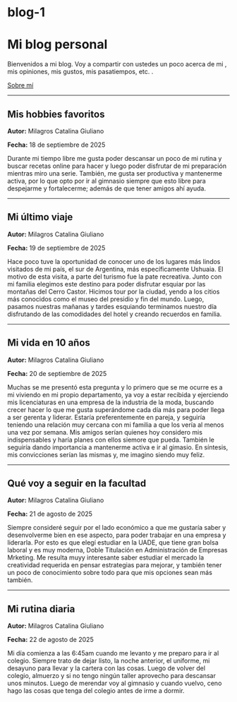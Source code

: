 # blog-1
<!DOCTYPE html>
<html lang="es">
<head>
  <meta charset="UTF-8">
  <title>Mi blog personal</title>
</head>
<body>
  <h1>Mi blog personal</h1>
  <p>Bienvenidos a mi blog. Voy a compartir con ustedes un poco acerca de mi , mis opiniones, mis gustos, mis pasatiempos, etc.  .</p>
  <a href="aboutme.html">Sobre mí</a> 
  
  <hr>
  
  <!-- Publicación 1 -->
  <h2>Mis hobbies favoritos</h2>
  <p><strong>Autor:</strong> Milagros Catalina Giuliano</p>
  <p><strong>Fecha:</strong> 18 de septiembre de 2025</p>
  <p>Durante mi tiempo libre me gusta poder descansar un poco de mi rutina y buscar recetas online para hacer y luego poder disfrutar de mi preparación mientras miro una serie. También, me gusta ser productiva y mantenerme activa, por lo que opto por ir al gimnasio siempre que esto libre para despejarme y fortalecerme; además de que tener amigos ahí ayuda.</p>

  <hr>
  <!-- Publicación 2 -->
  <h2>Mi último viaje</h2>
  <p><strong>Autor:</strong> Milagros Catalina Giuliano</p>
  <p><strong>Fecha:</strong> 19 de septiembre de 2025</p>
  <p>Hace poco tuve la oportunidad de conocer uno de los lugares más lindos visitados de mi país, el sur de Argentina, más específicamente Ushuaia. El motivo de esta visita, a parte del turismo fue la pate recreativa. Junto con mi familia elegimos este destino para poder disfrutar esquiar por las montañas del Cerro Castor. Hicimos tour por la ciudad, yendo a los citios más conocidos como el museo del presidio y fin del mundo. Luego, pasamos nuestras mañanas y tardes esquiando  terminamos nuestro día disfrutando de las comodidades del hotel y creando recuerdos en familia.</p>

  <hr>
  <!-- Publicación 3 -->
  <h2>Mi vida en 10 años</h2>
  <p><strong>Autor:</strong> Milagros Catalina Giuliano</p>
  <p><strong>Fecha:</strong> 20 de septiembre de 2025</p>
  <p>Muchas se me presentó esta pregunta y lo primero que se me ocurre es a mi viviendo en mi propio departamento, ya voy a estar recibida y ejerciendo mis licenciaturas en una empresa de la industria de la moda, buscando crecer  hacer lo que me gusta superándome cada día más para poder llega a ser gerenta y liderar. Estaría preferentemente en pareja, y seguiría teniendo una relación muy cercana con mi familia a que los vería al menos una vez por semana. Mis amigos serían quienes hoy considero mis indispensables y haría planes con ellos siemore que pueda. También le seguiría dando importancia a mantenerme activa e ir al gimasio. En síntesis, mis convicciones serían las mismas y, me imagino siendo muy feliz.</p>

  <hr>

  <!-- Publicación 4 -->
  <h2>Qué voy a seguir en la facultad</h2>
  <p><strong>Autor:</strong> Milagros Catalina Giuliano</p>
  <p><strong>Fecha:</strong> 21 de agosto de 2025</p>
  <p>Siempre consideré seguir por el lado económico a que me gustaría saber y desenvolverme bien en ese aspecto, para poder trabajar en una empresa y liderarla. Por esto es que elegí estudiar en la UADE, que tiene gran bolsa laboral y es muy moderna, Doble Titulación en Administración de Empresas  Mrketing. Me resulta muyy interesante saber estudiar el mercado  la creatividad requerida en pensar estrategias para mejorar, y también tener un poco de conocimiento sobre todo para que mis opciones sean más también.</p>

  <hr>

  <!-- Publicación 5 -->
  <h2>Mi rutina diaria</h2>
  <p><strong>Autor:</strong> Milagros Catalina Giuliano</p>
  <p><strong>Fecha:</strong> 22 de agosto de 2025</p>
  <p>Mi día comienza a las 6:45am cuando me levanto y me preparo para ir al colegio. Siempre trato de dejar listo, la noche anterior, el uniforme, mi desayuno para llevar y la cartera con las cosas. Luego de volver del colegio, almuerzo y si no tengo ningún taller aprovecho para descansar unos minutos. Luego de merendar voy al gimnasio y cuando vuelvo, ceno  hago las cosas que tenga del colegio antes de irme a dormir.</p>

</body>
</html>
